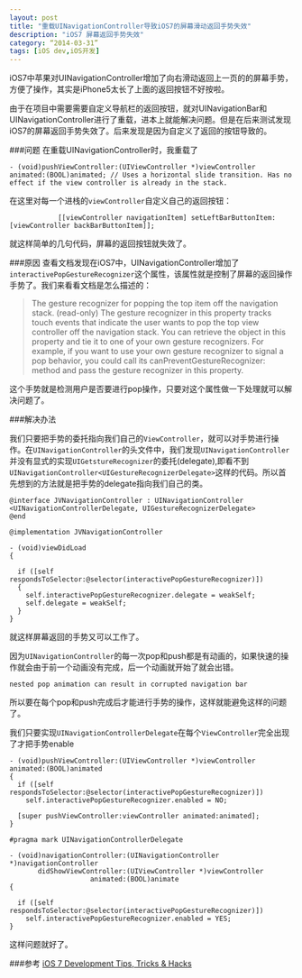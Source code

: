 ```yaml
---
layout: post
title: "重载UINavigationController导致iOS7的屏幕滑动返回手势失效"
description: "iOS7 屏幕返回手势失效"
category: “2014-03-31”
tags: [iOS dev,iOS开发]
---
```


iOS7中苹果对UINavigationController增加了向右滑动返回上一页的的屏幕手势，方便了操作，其实是iPhone5太长了上面的返回按钮不好按啦。

由于在项目中需要需要自定义导航栏的返回按钮，就对UINavigationBar和UINavigationController进行了重载，进本上就能解决问题。但是在后来测试发现iOS7的屏幕返回手势失效了。后来发现是因为自定义了返回的按钮导致的。

###问题
在重载UINavigationController时，我重载了

	- (void)pushViewController:(UIViewController *)viewController animated:(BOOL)animated; // Uses a horizontal slide transition. Has no effect if the view controller is already in the stack.

在这里对每一个进栈的`viewController`自定义自己的返回按钮：

	            [[viewController navigationItem] setLeftBarButtonItem:[viewController backBarButtonItem]];

就这样简单的几句代码，屏幕的返回按钮就失效了。

###原因
查看文档发现在iOS7中，UINavigationController增加了`interactivePopGestureRecognizer`这个属性，该属性就是控制了屏幕的返回操作手势了。我们来看看文档是怎么描述的：

>The gesture recognizer for popping the top item off the navigation stack. (read-only)
The gesture recognizer in this property tracks touch events that indicate the user wants to pop the top view controller off the navigation stack. You can retrieve the object in this property and tie it to one of your own gesture recognizers. For example, if you want to use your own gesture recognizer to signal a pop behavior, you could call its canPreventGestureRecognizer: method and pass the gesture recognizer in this property.

这个手势就是检测用户是否要进行pop操作，只要对这个属性做一下处理就可以解决问题了。


###解决办法

我们只要把手势的委托指向我们自己的`ViewController`，就可以对手势进行操作。在`UINavigationController`的头文件中，我们发现`UINavigationController`并没有显式的实现`UIGetstureRecognizer`的委托(delegate),即看不到`UINavigationController<UIGestureRecognizerDelegate>`这样的代码。所以首先想到的方法就是把手势的delegate指向我们自己的类。

	@interface JVNavigationController : UINavigationController <UINavigationControllerDelegate, UIGestureRecognizerDelegate>
	@end

	@implementation JVNavigationController

	- (void)viewDidLoad
	{

	  if ([self respondsToSelector:@selector(interactivePopGestureRecognizer)])
	  {
	    self.interactivePopGestureRecognizer.delegate = weakSelf;
	    self.delegate = weakSelf;
	  }
	}


就这样屏幕返回的手势又可以工作了。

因为`UINavigationController`的每一次pop和push都是有动画的，如果快速的操作就会由于前一个动画没有完成，后一个动画就开始了就会出错。

	nested pop animation can result in corrupted navigation bar


所以要在每个pop和push完成后才能进行手势的操作，这样就能避免这样的问题了。

我们只要实现`UINavigationControllerDelegate`在每个`ViewController`完全出现了才把手势enable


	- (void)pushViewController:(UIViewController *)viewController animated:(BOOL)animated
	{
	  if ([self respondsToSelector:@selector(interactivePopGestureRecognizer)])
	    self.interactivePopGestureRecognizer.enabled = NO;

	  [super pushViewController:viewController animated:animated];
	}

	#pragma mark UINavigationControllerDelegate

	- (void)navigationController:(UINavigationController *)navigationController
	       didShowViewController:(UIViewController *)viewController
	                    animated:(BOOL)animate
	{

	  if ([self respondsToSelector:@selector(interactivePopGestureRecognizer)])
	    self.interactivePopGestureRecognizer.enabled = YES;
	}


这样问题就好了。

###参考
[iOS 7 Development Tips, Tricks & Hacks](http://stuartkhall.com/posts/ios-7-development-tips-tricks-hacks)